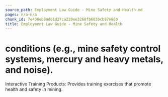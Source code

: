 ```yaml
---
source_path: Employment Law Guide - Mine Safety and Health.md
pages: n/a-n/a
chunk_id: 7e406eb8ad61d27ca220ee3268fb603bcb87e96b
title: Employment Law Guide - Mine Safety and Health
---
```

# conditions (e.g., mine safety control systems, mercury and heavy metals, and noise).

Interactive Training Products: Provides training exercises that promote health and safety in mining.
